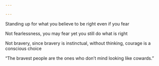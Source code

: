 ```yaml
---

---
```


Standing up for what you believe to be right even if you fear

Not fearlessness, you may fear yet you still do what is right

Not bravery, since bravery is instinctual, without thinking, courage is a conscious choice

“The bravest people are the ones who don’t mind looking like cowards.”